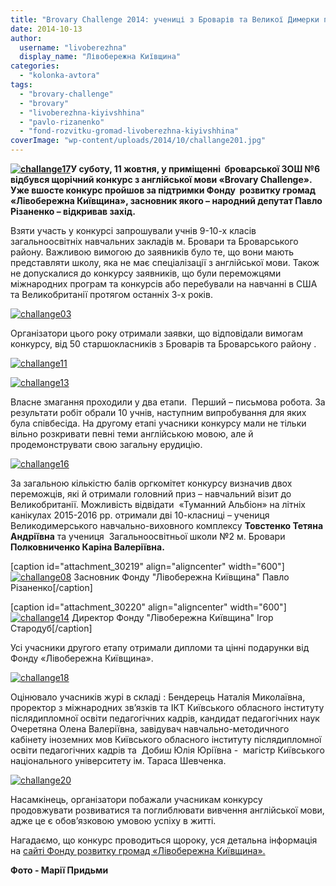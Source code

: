 ```yaml
---
title: "Brovary Challenge 2014: учениці з Броварів та Великої Димерки пакують валізи на Лондон"
date: 2014-10-13
author: 
  username: "livoberezhna"
  display_name: "Лівобережна Київщина"
categories: 
  - "kolonka-avtora"
tags: 
  - "brovary-challenge"
  - "brovary"
  - "livoberezhna-kiyivshhina"
  - "pavlo-rizanenko"
  - "fond-rozvitku-gromad-livoberezhna-kiyivshhina"
coverImage: "wp-content/uploads/2014/10/challange201.jpg"
---
```


**[![challange17](https://mpz.brovary.org/wp-content/uploads/2014/10/challange17.jpg)](https://mpz.brovary.org/wp-content/uploads/2014/10/challange17.jpg)У суботу, 11 жовтня, у приміщенні  броварської ЗОШ №6  відбувся щорічний конкурс з англійської мови «Brovary Challenge». Уже вшосте конкурс пройшов за підтримки Фонду  розвитку громад «Лівобережна Київщина», засновник якого – народний депутат Павло Різаненко – відкривав захід.**

Взяти участь у конкурсі запрошували учнів 9-10-х класів загальноосвітніх навчальних закладів м. Бровари та Броварського району. Важливою вимогою до заявників було те, що вони мають представляти школу, яка не має спеціалізації з англійської мови. Також не допускалися до конкурсу заявників, що були переможцями міжнародних програм та конкурсів або перебували на навчанні в США та Великобританії протягом останніх 3-х років.

[![challange03](https://mpz.brovary.org/wp-content/uploads/2014/10/challange03.jpg)](https://mpz.brovary.org/wp-content/uploads/2014/10/challange03.jpg)

Організатори цього року отримали заявки, що відповідали вимогам конкурсу, від 50 старшокласників з Броварів та Броварського району .

[![challange11](https://mpz.brovary.org/wp-content/uploads/2014/10/challange11.jpg)](https://mpz.brovary.org/wp-content/uploads/2014/10/challange11.jpg)

[![challange13](https://mpz.brovary.org/wp-content/uploads/2014/10/challange13.jpg)](https://mpz.brovary.org/wp-content/uploads/2014/10/challange13.jpg)

Власне змагання проходили у два етапи.  Перший – письмова робота. За результати робіт обрали 10 учнів, наступним випробування для яких була співбесіда. На другому етапі учасники конкурсу мали не тільки вільно розкривати певні теми англійською мовою, але й продемонструвати свою загальну ерудицію.

[![challange16](https://mpz.brovary.org/wp-content/uploads/2014/10/challange16.jpg)](https://mpz.brovary.org/wp-content/uploads/2014/10/challange16.jpg)

За загальною кількістю балів оргкомітет конкурсу визначив двох переможців, які й отримали головний приз – навчальний візит до Великобританії. Можливість відвідати  «Туманний Альбіон» на літніх канікулах 2015-2016 рр. отримали дві 10-класниці – учениця Великодимерського навчально-виховного комплексу **Товстенко Тетяна Андріївна** та учениця  Загальноосвітньої школи №2 м. Бровари **Полковниченко Каріна Валеріївна.**

\[caption id="attachment\_30219" align="aligncenter" width="600"\][![challange08](https://mpz.brovary.org/wp-content/uploads/2014/10/challange081.jpg)](https://mpz.brovary.org/wp-content/uploads/2014/10/challange081.jpg) Засновник Фонду "Лівобережна Київщина" Павло Різаненко\[/caption\]

\[caption id="attachment\_30220" align="aligncenter" width="600"\][![challange14](https://mpz.brovary.org/wp-content/uploads/2014/10/challange14.jpg)](https://mpz.brovary.org/wp-content/uploads/2014/10/challange14.jpg) Директор Фонду "Лівобережна Київщина" Ігор Стародуб\[/caption\]

Усі учасники другого етапу отримали дипломи та цінні подарунки від Фонду «Лівобережна Київщина».

[![challange18](https://mpz.brovary.org/wp-content/uploads/2014/10/challange18.jpg)](https://mpz.brovary.org/wp-content/uploads/2014/10/challange18.jpg)

Оцінювало учасників журі в складі : Бендерець Наталія Миколаївна, проректор з міжнародних зв’язків та ІКТ Київського обласного інституту післядипломної освіти педагогічних кадрів, кандидат педагогічних наук Очеретяна Олена Валеріївна, завідувач навчально-методичного кабінету іноземних мов Київського обласного інституту післядипломної освіти педагогічних кадрів та  Добиш Юлія Юріївна -  магістр Київського національного університету ім. Тараса Шевченка.

[![challange20](https://mpz.brovary.org/wp-content/uploads/2014/10/challange201.jpg)](https://mpz.brovary.org/wp-content/uploads/2014/10/challange201.jpg)

Насамкінець, організатори побажали учасникам конкурсу продовжувати розвиватися та поглиблювати вивчення англійської мови, адже це є обов’язковою умовою успіху в житті.

Нагадаємо, що конкурс проводиться щороку, уся детальна інформація на [сайті Фонду розвитку громад «Лівобережна Київщина».](https://www.livoberezhna.org/) 

**Фото - Марії Придьми**
